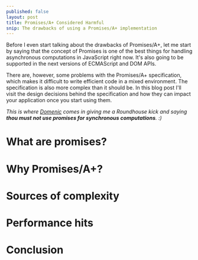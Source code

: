 ```yaml
---
published: false
layout: post
title: Promises/A+ Considered Harmful
snip: The drawbacks of using a Promises/A+ implementation
---
```


Before I even start talking about the drawbacks of Promises/A+, let me start by saying that the concept of Promises is one of the best things for handling asynchronous computations in JavaScript right now. It's also going to be supported in the next versions of ECMAScript and DOM APIs.

There are, however, some problems with the Promises/A+ specification, which makes it difficult to write efficient code in a mixed environment. The specification is also more complex than it should be. In this blog post I'll visit the design decisions behind the specification and how they can impact your application once you start using them.

*This is where [Domenic](https://twitter.com/domenic) comes in giving me a Roundhouse kick and saying **thou must not use promises for synchronous computations**. :)*


# What are promises?

# Why Promises/A+?

# Sources of complexity

# Performance hits

# Conclusion
